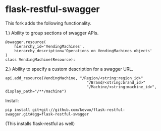 # flask-restful-swagger

This fork adds the following functionality.

1.) Ability to group sections of swagger APIs.


```
@swagger.resource(
    hierarchy_id='VendingMachines',
    hierarchy_description='Operations on VendingMachines objects'
)
class VendingMachine(Resource):
```

2.) Ability to specify a custom description for a swagger URL.

```
api.add_resource(VendingMachine, "/Region/<string:region_id>"
                                    "/Brand/<string:brand_id>"
                                    "/Machine/<string:machine_id>", display_path="/**/machine")
```

Install:

```
pip install git+git://github.com/kevwo/flask-restful-swagger.git#egg=flask-restful-swagger
```
(This installs flask-restful as well)

